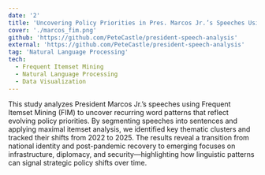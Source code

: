 ```yaml
---
date: '2'
title: 'Uncovering Policy Priorities in Pres. Marcos Jr.’s Speeches Using Frequent Itemset Mining'
cover: './marcos_fim.png'
github: 'https://github.com/PeteCastle/president-speech-analysis'
external: 'https://github.com/PeteCastle/president-speech-analysis'
tag: 'Natural Language Processing'
tech:
  - Frequent Itemset Mining
  - Natural Language Processing
  - Data Visualization
---
```


This study analyzes President Marcos Jr.’s speeches using Frequent Itemset Mining (FIM) to uncover recurring word patterns that reflect evolving policy priorities. By segmenting speeches into sentences and applying maximal itemset analysis, we identified key thematic clusters and tracked their shifts from 2022 to 2025. The results reveal a transition from national identity and post-pandemic recovery to emerging focuses on infrastructure, diplomacy, and security—highlighting how linguistic patterns can signal strategic policy shifts over time.